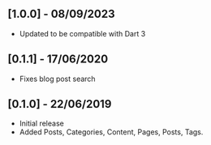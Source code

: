 ## [1.0.0] - 08/09/2023

* Updated to be compatible with Dart 3

## [0.1.1] - 17/06/2020

* Fixes blog post search

## [0.1.0] - 22/06/2019

* Initial release
* Added Posts, Categories, Content, Pages, Posts, Tags.
